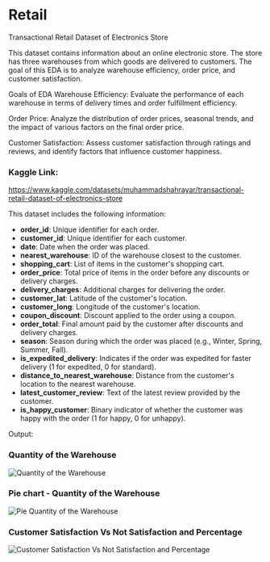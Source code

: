 # Retail
Transactional Retail Dataset of Electronics Store

This dataset contains information about an online electronic store. The store has three warehouses from which goods are delivered to customers. The goal of this EDA is to analyze warehouse efficiency, order price, and customer satisfaction.

Goals of EDA
Warehouse Efficiency: Evaluate the performance of each warehouse in terms of delivery times and order fulfillment efficiency.

Order Price: Analyze the distribution of order prices, seasonal trends, and the impact of various factors on the final order price.

Customer Satisfaction: Assess customer satisfaction through ratings and reviews, and identify factors that influence customer happiness.

### Kaggle Link:
https://www.kaggle.com/datasets/muhammadshahrayar/transactional-retail-dataset-of-electronics-store

This dataset includes the following information:
- **order_id**: Unique identifier for each order.
- **customer_id**: Unique identifier for each customer.
- **date**: Date when the order was placed.
- **nearest_warehouse**: ID of the warehouse closest to the customer.
- **shopping_cart**: List of items in the customer's shopping cart.
- **order_price**: Total price of items in the order before any discounts or delivery charges.
- **delivery_charges**: Additional charges for delivering the order.
- **customer_lat**: Latitude of the customer's location.
- **customer_long**: Longitude of the customer's location.
- **coupon_discount**: Discount applied to the order using a coupon.
- **order_total**: Final amount paid by the customer after discounts and delivery charges.
- **season**: Season during which the order was placed (e.g., Winter, Spring, Summer, Fall).
- **is_expedited_delivery**: Indicates if the order was expedited for faster delivery (1 for expedited, 0 for standard).
- **distance_to_nearest_warehouse**: Distance from the customer's location to the nearest warehouse.
- **latest_customer_review**: Text of the latest review provided by the customer.
- **is_happy_customer**: Binary indicator of whether the customer was happy with the order (1 for happy, 0 for unhappy).

Output:
### Quantity of the Warehouse

![Quantity of the Warehouse](https://github.com/shrutipitale/Retail/assets/80112581/5eb9834c-26e3-43fb-8fa6-ef85bf4d78cf)

### Pie chart - Quantity of the Warehouse

![Pie Quantity of the Warehouse](https://github.com/shrutipitale/Retail/assets/80112581/ce457b1d-a70f-4319-831f-ece175bd13d5)

### Customer Satisfaction Vs Not Satisfaction and Percentage

![Customer Satisfaction Vs Not Satisfaction and Percentage](https://github.com/shrutipitale/Retail/assets/80112581/82d3f325-913d-4a43-a388-2fb31977b3d0)

